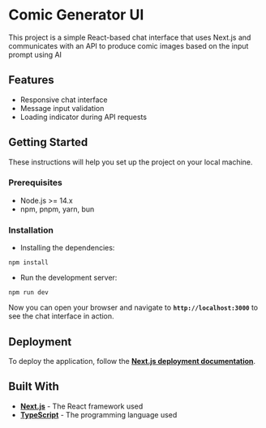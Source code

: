 # **Comic Generator UI**

This project is a simple React-based chat interface that uses Next.js and communicates with an API to produce comic images based on the input prompt using AI

## **Features**

- Responsive chat interface
- Message input validation
- Loading indicator during API requests

## **Getting Started**

These instructions will help you set up the project on your local machine.

### **Prerequisites**

- Node.js >= 14.x
- npm, pnpm, yarn, bun

### **Installation**

- Installing the dependencies:

```
npm install
```

- Run the development server:

```
npm run dev
```

Now you can open your browser and navigate to **`http://localhost:3000`** to see the chat interface in action.

## **Deployment**

To deploy the application, follow the **[Next.js deployment documentation](https://nextjs.org/docs/deployment)**.

## **Built With**

- **[Next.js](https://nextjs.org/)** - The React framework used
- **[TypeScript](https://www.typescriptlang.org/)** - The programming language used

